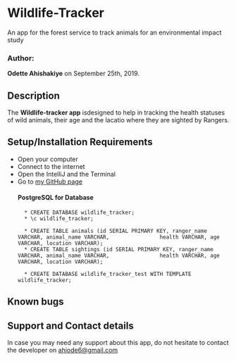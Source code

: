 # Wildlife-Tracker
An app for the forest service to track animals for an environmental impact study
### Author: 
**Odette Ahishakiye** on September 25th, 2019.

## Description
The **Wildlife-tracker app** isdesigned to help in tracking the health statuses of wild animals, their age and the lacatio where they are sighted by Rangers.

## Setup/Installation Requirements
* Open your computer
* Connect to the internet 
* Open the IntelliJ and the Terminal
* Go to  [my GitHub page](https://github.com/ahiodette/Wildlife-Tracker)
    #### PostgreSQL for Database
        * CREATE DATABASE wildlife_tracker;
        * \c wildlife_tracker;
        
        * CREATE TABLE animals (id SERIAL PRIMARY KEY, ranger_name VARCHAR, animal_name VARCHAR,                health VARCHAR, age VARCHAR, location VARCHAR);
        * CREATE TABLE sightings (id SERIAL PRIMARY KEY, ranger_name VARCHAR, animal_name VARCHAR,                health VARCHAR, age VARCHAR, location VARCHAR);
        
        * CREATE DATABASE wildlife_tracker_test WITH TEMPLATE wildlife_tracker;

## Known bugs

## Support and Contact details
In case you may need any support about this app, do not hesitate to contact the developer on ahiode6@gmail.com
